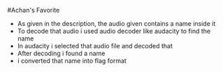 #Achan's Favorite

- As given in the description, the audio given contains a name inside it
- To decode that audio i used audio decoder like audacity to find the name
- In audacity i selected that audio file and decoded that
- After decoding i found a name
- i converted that name into flag format
